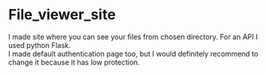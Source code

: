 # File_viewer_site
I made site where you can see your files from chosen directory. For an API I used python Flask.<br>
I made default authentication page too, but I would definitely recommend to change it because it has low protection.

